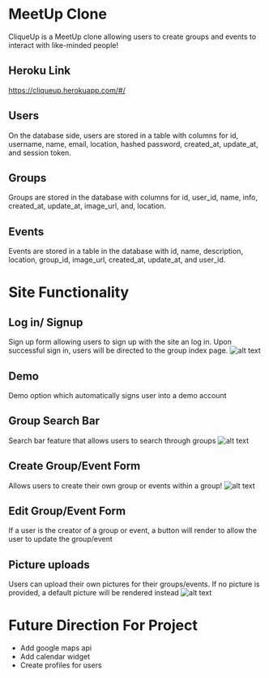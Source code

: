 # MeetUp Clone
CliqueUp is a MeetUp clone allowing users to create groups and events to interact with like-minded people!

## Heroku Link
https://cliqueup.herokuapp.com/#/

## Users
On the database side, users are stored in a table with columns for id, username, name, email, location, hashed password, created_at, update_at, and session token.

## Groups
Groups are stored in the database with columns for id, user_id, name, info, created_at, update_at, image_url, and, location.


## Events
Events are stored in a table in the database with id, name, description, location, group_id, image_url,  created_at, update_at, and user_id.

# Site Functionality

## Log in/ Signup
Sign up form allowing users to sign up with the site an log in. Upon successful sign in, users will be directed to the group index page.
![alt text](https://github.com/j0shuachen/MeetUp/blob/master/docs/screenshots/signup.png)

## Demo
Demo option which automatically signs user into a demo account

## Group Search Bar
Search bar feature that allows users to search through groups
![alt text](https://github.com/j0shuachen/MeetUp/blob/master/docs/screenshots/search.png)

## Create Group/Event Form
Allows users to create their own group or events within a group!
![alt text](https://github.com/j0shuachen/MeetUp/blob/master/docs/screenshots/createevent.png)

## Edit Group/Event Form
If a user is the creator of a group or event, a button will render to allow the user to update the group/event


## Picture uploads
Users can upload their own pictures for their groups/events. If no picture is provided, a default picture will be rendered instead
![alt text](https://github.com/j0shuachen/MeetUp/blob/master/docs/screenshots/uploadpic.png)

# Future Direction For Project
+ Add google maps api
+ Add calendar widget
+ Create profiles for users
